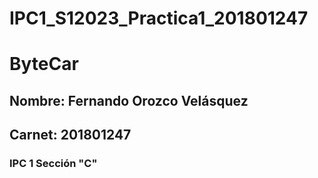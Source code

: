 # IPC1_S12023_Practica1_201801247
# ByteCar
## Nombre: Fernando Orozco Velásquez
## Carnet: 201801247
### IPC 1 Sección "C"
